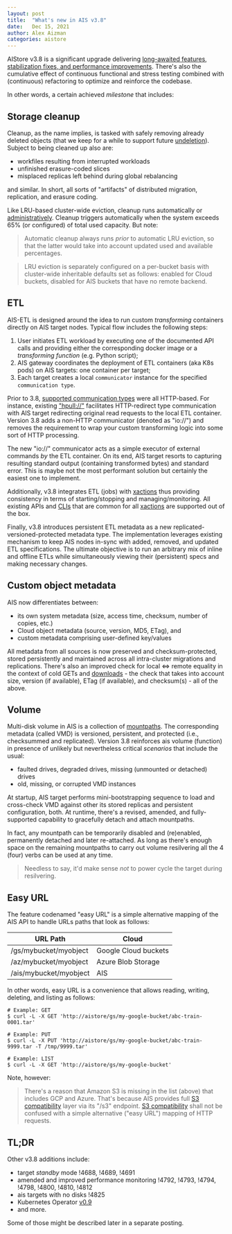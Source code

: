 ```yaml
---
layout: post
title:  "What's new in AIS v3.8"
date:   Dec 15, 2021
author: Alex Aizman
categories: aistore
---
```


AIStore v3.8 is a significant upgrade delivering [long-awaited features, stabilization fixes, and performance improvements](https://github.com/NVIDIA/aistore/releases/tag/3.8). There's also the cumulative effect of continuous functional and stress testing combined with (continuous) refactoring to optimize and reinforce the codebase.

In other words, a certain achieved *milestone* that includes:

## Storage cleanup

Cleanup, as the name implies, is tasked with safely removing already deleted objects (that we keep for a while to support future [undeletion](https://en.wikipedia.org/wiki/Undeletion)). Subject to being cleaned up also are:

* workfiles resulting from interrupted workloads
* unfinished erasure-coded slices
* misplaced replicas left behind during global rebalancing

and similar. In short, all sorts of "artifacts" of distributed migration, replication, and erasure coding.

Like LRU-based cluster-wide eviction, cleanup runs automatically or [administratively](/docs/cli/storage.md). Cleanup triggers automatically when the system exceeds 65% (or configured) of total used capacity. But note:

> Automatic cleanup always runs _prior_ to automatic LRU eviction, so that the latter would take into account updated used and available percentages.

> LRU eviction is separately configured on a per-bucket basis with cluster-wide inheritable defaults set as follows: enabled for Cloud buckets, disabled for AIS buckets that have no remote backend.

## ETL

AIS-ETL is designed around the idea to run custom *transforming* containers directly on AIS target nodes. Typical flow includes the following steps:

1. User initiates ETL workload by executing one of the documented API calls
   and providing either the corresponding docker image or a *transforming function* (e.g. Python script);
2. AIS gateway coordinates the deployment of ETL containers (aka K8s pods) on AIS targets: one container per target;
3. Each target creates a local `communicator` instance for the specified `communication type`.

Prior to 3.8, [supported communication types](/docs/etl.md) were all HTTP-based. For instance, existing ["hpull://"](/docs/etl.md#communication-mechanisms) facilitates HTTP-redirect type communication with AIS target redirecting original read requests to the local ETL container. Version 3.8 adds a non-HTTP communicator (denoted as "io://") and removes the requirement to wrap your custom transforming logic into some sort of HTTP processing.

The new "io://" communicator acts as a simple executor of external commands *by* the ETL container. On its end, AIS target resorts to capturing resulting standard output (containing transformed bytes) and standard error. This is maybe not the most performant solution but certainly the easiest one to implement.

Additionally, v3.8 integrates ETL (jobs) with [xactions](/docs/batch.md) thus providing consistency in terms of starting/stopping and managing/monitoring. All existing APIs and [CLIs](/docs/cli/job.md) that are common for all [xactions](/docs/batch.md) are supported out of the box.

Finally, v3.8 introduces persistent ETL metadata as a new replicated-versioned-protected metadata type. The implementation leverages existing mechanism to keep AIS nodes in-sync with added, removed, and updated ETL specifications. The ultimate objective is to run an arbitrary mix of inline and offline ETLs while simultaneously viewing their (persistent) specs and making necessary changes.

## Custom object metadata

AIS now differentiates between:

* its own system metadata (size, access time, checksum, number of copies, etc.)
* Cloud object metadata (source, version, MD5, ETag), and
* custom metadata comprising user-defined key/values

All metadata from all sources is now preserved and checksum-protected, stored persistently and maintained across all intra-cluster migrations and replications. There's also an improved check for local <=> remote equality in the context of cold GETs and [downloads](/docs/downloader.md) - the check that takes into account size, version (if available), ETag (if available), and checksum(s) - all of the above.

## Volume

Multi-disk volume in AIS is a collection of [mountpaths](/docs/overview.md#terminology). The corresponding metadata (called VMD) is versioned, persistent, and protected (i.e., checksummed and replicated). Version 3.8 reinforces ais volume (function) in presence of unlikely but nevertheless critical *scenarios* that include the usual:

* faulted drives, degraded drives, missing (unmounted or detached) drives
* old, missing, or corrupted VMD instances

At startup, AIS target performs mini-bootstrapping sequence to load and cross-check VMD against other its stored replicas and persistent configuration, both. At runtime, there's a revised, amended, and fully-supported capability to gracefully detach and attach mountpaths.

In fact, any mountpath can be temporarily disabled and (re)enabled, permanently detached and later re-attached. As long as there's enough space on the remaining mountpaths to carry out volume resilvering all the 4 (four) verbs can be used at any time.

> Needless to say, it'd make sense _not_ to power cycle the target during resilvering.

## Easy URL

The feature codenamed "easy URL" is a simple alternative mapping of the AIS API to handle URLs paths that look as follows:

| URL Path | Cloud |
| --- | --- |
| /gs/mybucket/myobject | Google Cloud buckets |
| /az/mybucket/myobject | Azure Blob Storage |
| /ais/mybucket/myobject | AIS |

In other words, easy URL is a convenience that allows reading, writing, deleting, and listing as follows:

```console
# Example: GET
$ curl -L -X GET 'http://aistore/gs/my-google-bucket/abc-train-0001.tar'

# Example: PUT
$ curl -L -X PUT 'http://aistore/gs/my-google-bucket/abc-train-9999.tar -T /tmp/9999.tar'

# Example: LIST
$ curl -L -X GET 'http://aistore/gs/my-google-bucket'
```

Note, however:

> There's a reason that Amazon S3 is missing in the list (above) that includes GCP and Azure. That's because AIS provides full [S3 compatibility](/docs/s3compat.md) layer via its "/s3" endpoint. [S3 compatibility](/docs/s3compat.md) shall not be confused with a simple alternative ("easy URL") mapping of HTTP requests.


## TL;DR

Other v3.8 additions include:

- target *standby* mode !4688, !4689, !4691
- amended and improved performance monitoring !4792, !4793, !4794, !4798, !4800, !4810, !4812
- ais targets with no disks !4825
- Kubernetes Operator [v0.9](https://github.com/NVIDIA/ais-k8s/releases/tag/v0.9)
- and more.

Some of those might be described later in a separate posting.
